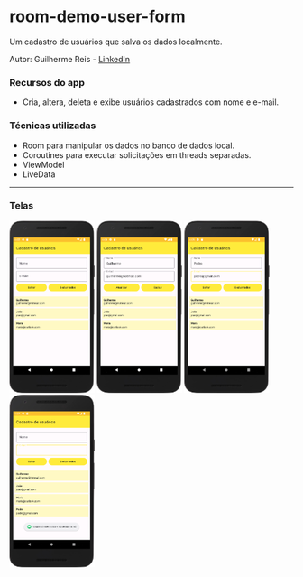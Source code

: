 # room-demo-user-form

Um cadastro de usuários que salva os dados localmente.

Autor: Guilherme Reis - [LinkedIn](https://www.linkedin.com/in/guilhermereisdev/)

### Recursos do app
- Cria, altera, deleta e exibe usuários cadastrados com nome e e-mail.

### Técnicas utilizadas
- Room para manipular os dados no banco de dados local.
- Coroutines para executar solicitações em threads separadas.
- ViewModel
- LiveData

------

### Telas

<img src="screenshots/01.png" width="30%"> <img src="screenshots/02.png" width="30%"> <img src="screenshots/03.png" width="30%"> <img src="screenshots/04.png" width="30%">